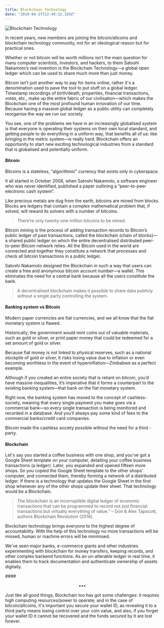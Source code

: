 ```yaml
---
title: Blockchain Technology
date: "2019-04-27T22:40:32.169Z"
---
```


![Blockchain Technology](https://www.dropbox.com/s/t5dhjwfp8y7542l/blockchain.jpg?raw=1)

In recent years, new members are joining the bitcoin/altcoins and blockchain technology community, not for an ideological reason but for practical ones.

Whether or not bitcoin will be worth millions isn’t the main question for many computer scientists, investors, and hackers, to them Satoshi Nakamoto’s real invention is the Blockchain Technology—a global open ledger which can be used to share much more than just money.

Bitcoin isn’t just another way to pay for items online, rather it's a denomination used to pave the tool to put stuff on a global ledger. Timestamp recordings of birth/death, properties, financial transactions, votes, etc., make up the entire fabric of our civilisation—which makes the Blockchain one of the most profound human innovation of our time. Because having a massive global ledger as a public utility can completely reorganise the way we run our society.

You see, one of the problems we have in an increasingly globalised system is that everyone is operating their systems on their own local standard, and getting people to do everything in a uniform way, that benefits all of us: like bringing in the metric system—is really hard. Blockchain offers an opportunity to start new exciting technological industries from a standard that is globalised and potentially uniform.

#### Bitcoin

Bitcoins is a stateless, “algorithmic” currency that exists only in cyberspace.

It all started in October 2008, when Satoshi Nakamoto, a software engineer who was never identified, published a paper outlining a “peer-to-peer electronic cash system”.

Like precious metals are dug from the earth, bitcoins are mined from blocks. Blocks are ledgers that contain a complex mathematical problem that, if solved, will reward its solvers with a number of bitcoins. 

> There’re only twenty-one million bitcoins to be mined.

Bitcoin mining is the process of adding transaction records to Bitcoin’s public ledger of past transactions, called the blockchain (chain of blocks)—a shared public ledger on which the entire decentralised distributed peer-to-peer Bitcoin network relies. All the Bitcoin used in the world are connected and together they constitute a network that processes and check all bitcoin transactions in a public ledger. 

Satoshi Nakamoto designed the Blockchain in such a way that users can create a free and anonymous bitcoin account number—a wallet. This eliminates the need for a central bank because all the users constitute the bank.


> A decentralised blockchain makes it possible to share data publicly without a single party controlling the system.

#### Banking system vs Bitcoin 

Modern paper currencies are fiat currencies, and we all know that the fiat monetary system is flawed.

Historically, the government would mint coins out of valuable materials, such as gold or silver, or print paper money that could be redeemed for a set amount of gold or silver. 

Because fiat money is not linked to physical reserves, such as a national stockpile of gold or silver, it risks losing value due to inflation or even becoming worthless in the event of hyperinflation—Zimbabwe as a perfect example.

Although if you created an entire society that is reliant on bitcoin, you’d have massive inequalities, it’s imperative that it forms a counterpart to the existing banking system—that bank on the fiat monetary system.

Right now, the banking system has moved to the concept of cashless-society, meaning that every single payment you make goes via a commercial bank—so every single transaction is being monitored and recorded in a database. And you’ll always pay some kind of fees to the commercial banks/credit card companies.

Bitcoin made the cashless society possible without the need for a third -party.

#### Blockchain

Let's say you started a coffee business with one shop, and you've got a Google Sheet template on your computer, detailing your coffee business transactions (a ledger). Later, you expanded and opened fifteen more shops. So you copied the Google Sheet template to the other shops' computer, and connected them, thereby forming a network of a distributed ledger. If there is a technology that updates the Google Sheet in the first shop whenever any of the other shops update their sheet. That technology would be a Blockchain.

> The blockchain is an incorruptible digital ledger of economic transactions that can be programmed to record not just financial transactions but virtually everything of value.” 
> – Don & Alex Tapscott, authors Blockchain Revolution (2016).

Blockchain technology brings everyone to the highest degree of accountability. With the help of this technology no more transactions will be missed, human or machine errors will be minimised. 

We've seen major banks, e-commerce giants and other industries experimenting with blockchain for money transfers, keeping records, and other complex backend functions. As an un-alterable ledger in real time, it enables them to track documentation and authenticate ownership of assets digitally.

####<p align="center">•••</p>

Just like all good things, Blockchain too has got some challenges: it requires high computing resources/power to operate; and in the case of bitcoin/altcoins, it's important you secure your wallet ID, as revealing it to a third party means losing control over your coin value, and also, if you forget your wallet ID it cannot be recovered and the funds secured by it are lost forever.


